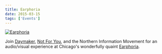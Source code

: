 ```yaml
---
title: Earphoria
date: 2015-03-15
tags: ['Events']
---
```


[![Earphoria](/rm_ation/images/2015-04-11.jpg)](https://www.facebook.com/events/395973437253973/)

Join [Daymaker](https://www.facebook.com/daymakerchi), [Not For You](https://notforyouchicago.bandcamp.com/), and the Northern Information Movement for an audio/visual experience at Chicago's wonderfully quaint [Earphoria](https://www.facebook.com/hostelearphoria).
